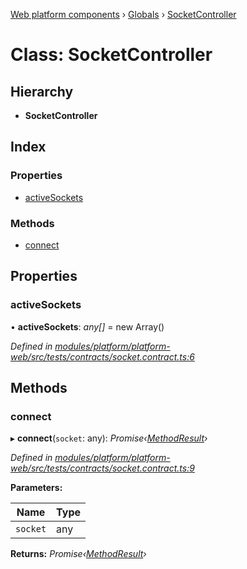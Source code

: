 [Web platform components](../README.md) › [Globals](../globals.md) › [SocketController](socketcontroller.md)

# Class: SocketController

## Hierarchy

* **SocketController**

## Index

### Properties

* [activeSockets](socketcontroller.md#activesockets)

### Methods

* [connect](socketcontroller.md#connect)

## Properties

###  activeSockets

• **activeSockets**: *any[]* = new Array<any>()

*Defined in [modules/platform/platform-web/src/tests/contracts/socket.contract.ts:6](https://github.com/nodulusteam/methodus.dev/blob/0787b65/modules/platform/platform-web/src/tests/contracts/socket.contract.ts#L6)*

## Methods

###  connect

▸ **connect**(`socket`: any): *Promise‹[MethodResult](methodresult.md)›*

*Defined in [modules/platform/platform-web/src/tests/contracts/socket.contract.ts:9](https://github.com/nodulusteam/methodus.dev/blob/0787b65/modules/platform/platform-web/src/tests/contracts/socket.contract.ts#L9)*

**Parameters:**

Name | Type |
------ | ------ |
`socket` | any |

**Returns:** *Promise‹[MethodResult](methodresult.md)›*

